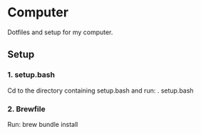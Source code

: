 # Computer
Dotfiles and setup for my computer.

## Setup
### 1. setup.bash
Cd to the directory containing setup.bash and run:
    . setup.bash

### 2. Brewfile
Run:
    brew bundle install
